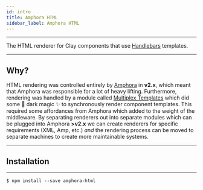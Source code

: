 ```yaml
---
id: intro
title: Amphora HTML
sidebar_label: Amphora HTML
---
```


---
The HTML renderer for Clay components that use [Handlebars](http://handlebarsjs.com/) templates.

---
## Why?

HTML rendering was controlled entirely by [Amphora](https://github.com/nymag/amphora) in __v2.x__, which meant that Amphora was responsible for a lot of heavy lifting. Furthermore, rendering was handled by a module called [Multiplex Templates](https://www.npmjs.com/package/multiplex-templates) which did some :crystal_ball: dark magic :sparkles: to synchronously render component templates. This required some affordances from Amphora which added to the weight of the middleware. By separating renderers out into separate modules which can be plugged into Amphora __>v2.x__ we can create renderers for specific requirements (XML, Amp, etc.) _and_ the rendering process can be moved to separate machines to create more maintainable systems.

---

## Installation

---

`$ npm install --save amphora-html`
